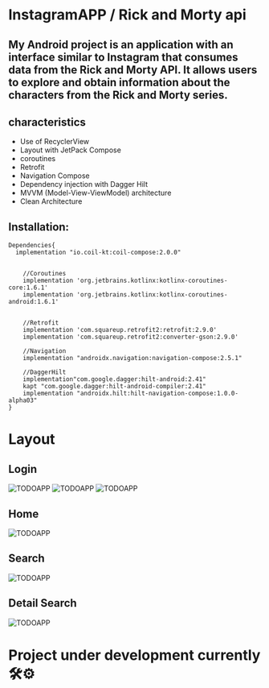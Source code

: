 # InstagramAPP / Rick and Morty api 

## My Android project is an application with an interface similar to Instagram that consumes data from the Rick and Morty API. It allows users to explore and obtain information about the characters from the Rick and Morty series.


## characteristics

- Use of RecyclerView
- Layout with JetPack Compose
- coroutines
- Retrofit
- Navigation Compose
- Dependency injection with Dagger Hilt
- MVVM (Model-View-ViewModel) architecture
- Clean Architecture



## Installation:

```
Dependencies{
  implementation "io.coil-kt:coil-compose:2.0.0"


    //Coroutines
    implementation 'org.jetbrains.kotlinx:kotlinx-coroutines-core:1.6.1'
    implementation 'org.jetbrains.kotlinx:kotlinx-coroutines-android:1.6.1'


    //Retrofit
    implementation 'com.squareup.retrofit2:retrofit:2.9.0'
    implementation 'com.squareup.retrofit2:converter-gson:2.9.0'

    //Navigation
    implementation "androidx.navigation:navigation-compose:2.5.1"

    //DaggerHilt
    implementation"com.google.dagger:hilt-android:2.41"
    kapt "com.google.dagger:hilt-android-compiler:2.41"
    implementation "androidx.hilt:hilt-navigation-compose:1.0.0-alpha03"
}
```


# Layout

## Login
![TODOAPP]( app/src/main/res/images/patalla-1.png)
![TODOAPP]( app/src/main/res/images/patalla-2.png)
![TODOAPP]( app/src/main/res/images/patalla-3.png)


## Home
![TODOAPP](app/src/main/res/images/pantalla-4.png)
## Search
![TODOAPP](app/src/main/res/images/pantalla-5.png)
## Detail Search
![TODOAPP](app/src/main/res/images/pantalla-6.png)

# Project under development currently 🛠⚙

